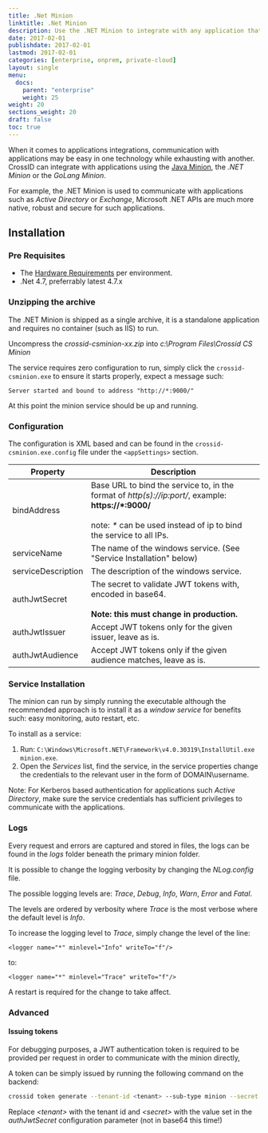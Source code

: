 ```yaml
---
title: .Net Minion
linktitle: .Net Minion
description: Use the .NET Minion to integrate with any application that communicates easily using .NET Framework.
date: 2017-02-01
publishdate: 2017-02-01
lastmod: 2017-02-01
categories: [enterprise, onprem, private-cloud]
layout: single
menu:
  docs:
    parent: "enterprise"
    weight: 25
weight: 20
sections_weight: 20
draft: false
toc: true
---
```


When it comes to applications integrations, communication with applications may be easy in one technology while exhausting with another.
CrossID can integrate with applications using the [Java Minion](/enterprise/java-minion), the _.NET Minion_ or the _GoLang Minion_.

For example, the .NET Minion is used to communicate with applications such as _Active Directory_ or _Exchange_, Microsoft .NET APIs are much more native, robust and secure for such applications.

## Installation


### Pre Requisites

- The [Hardware Requirements](/enterprise/hardware-requirements) per environment.
- .Net 4.7, preferrably latest 4.7.x


### Unzipping the archive

The .NET Minion is shipped as a single archive, it is a standalone application and requires no container (such as IIS) to run.

Uncompress the _crossid-csminion-xx.zip_ into _c:\Program Files\Crossid CS Minion_

The service requires zero configuration to run, simply click the `crossid-csminion.exe` to ensure it starts properly, expect a message such:

`Server started and bound to address "http://*:9000/"`

At this point the minion service should be up and running.


### Configuration

The configuration is XML based and can be found in the `crossid-csminion.exe.config` file under the `<appSettings>` section.

| Property                | Description           |
|-------------------------|-----------------------|
|bindAddress|Base URL to bind the service to, in the format of _http(s)://ip:port/_, example: **https://\*:9000/** <br/><br/> note: _*_ can be used instead of ip to bind the service to all IPs.|
|serviceName|The name of the windows service. (See "Service Installation" below)|
|serviceDescription|The description of the windows service.|
|authJwtSecret|The secret to validate JWT tokens with, encoded in base64. <br/><br/>**Note: this must change in production.**|
|authJwtIssuer|Accept JWT tokens only for the given issuer, leave as is.|
|authJwtAudience|Accept JWT tokens only if the given audience matches, leave as is.|

### Service Installation

The minion can run by simply running the executable although the recommended approach is to install it as a _window service_ for benefits such: easy monitoring, auto restart, etc.

To install as a service:


1. Run: `C:\Windows\Microsoft.NET\Framework\v4.0.30319\InstallUtil.exe minion.exe`.
1. Open the _Services_ list, find the service, in the service properties change the credentials to the relevant user in the form of DOMAIN\username.

Note: For Kerberos based authentication for applications such _Active Directory_, make sure the service credentials has sufficient privileges to communicate with the applications.

### Logs

Every request and errors are captured and stored in files, the logs can be found in the _logs_ folder beneath the primary minion folder.

It is possible to change the logging verbosity by changing the _NLog.config_ file.

The possible logging levels are: _Trace_, _Debug_, _Info_, _Warn_, _Error_ and _Fatal_.

The levels are ordered by verbosity where _Trace_ is the most verbose where the default level is _Info_.

To increase the logging level to _Trace_, simply change the level of the line:

`<logger name="*" minlevel="Info" writeTo="f"/>`

to:

`<logger name="*" minlevel="Trace" writeTo="f"/>`


A restart is required for the change to take affect.


### Advanced

#### Issuing tokens

For debugging purposes, a JWT authentication token is required to be provided per request in order to communicate with the minion directly,

A token can be simply issued by running the following command on the backend:

```bash
crossid token generate --tenant-id <tenant> --sub-type minion --secret <secret> --exp 5000
```

Replace _\<tenant\>_ with the tenant id and _\<secret\>_ with the value set in the _authJwtSecret_ configuration parameter (not in base64 this time!)